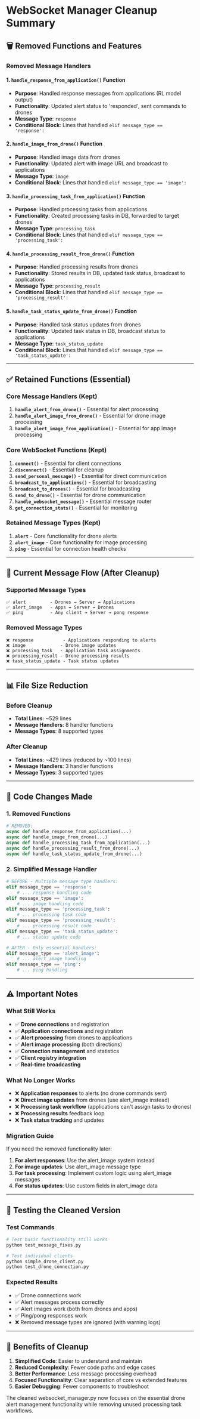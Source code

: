 # WebSocket Manager Cleanup Summary

## 🗑️ **Removed Functions and Features**

### Removed Message Handlers

#### 1. `handle_response_from_application()` Function
- **Purpose**: Handled response messages from applications (RL model output)
- **Functionality**: Updated alert status to 'responded', sent commands to drones
- **Message Type**: `response`
- **Conditional Block**: Lines that handled `elif message_type == 'response':`

#### 2. `handle_image_from_drone()` Function
- **Purpose**: Handled image data from drones
- **Functionality**: Updated alert with image URL and broadcast to applications
- **Message Type**: `image`
- **Conditional Block**: Lines that handled `elif message_type == 'image':`

#### 3. `handle_processing_task_from_application()` Function
- **Purpose**: Handled processing tasks from applications
- **Functionality**: Created processing tasks in DB, forwarded to target drones
- **Message Type**: `processing_task`
- **Conditional Block**: Lines that handled `elif message_type == 'processing_task':`

#### 4. `handle_processing_result_from_drone()` Function
- **Purpose**: Handled processing results from drones
- **Functionality**: Stored results in DB, updated task status, broadcast to applications
- **Message Type**: `processing_result`
- **Conditional Block**: Lines that handled `elif message_type == 'processing_result':`

#### 5. `handle_task_status_update_from_drone()` Function
- **Purpose**: Handled task status updates from drones
- **Functionality**: Updated task status in DB, broadcast status to applications
- **Message Type**: `task_status_update`
- **Conditional Block**: Lines that handled `elif message_type == 'task_status_update':`

---

## ✅ **Retained Functions (Essential)**

### Core Message Handlers (Kept)
1. **`handle_alert_from_drone()`** - Essential for alert processing
2. **`handle_alert_image_from_drone()`** - Essential for drone image processing
3. **`handle_alert_image_from_application()`** - Essential for app image processing

### Core WebSocket Functions (Kept)
1. **`connect()`** - Essential for client connections
2. **`disconnect()`** - Essential for cleanup
3. **`send_personal_message()`** - Essential for direct communication
4. **`broadcast_to_applications()`** - Essential for broadcasting
5. **`broadcast_to_drones()`** - Essential for broadcasting
6. **`send_to_drone()`** - Essential for drone communication
7. **`handle_websocket_message()`** - Essential message router
8. **`get_connection_stats()`** - Essential for monitoring

### Retained Message Types (Kept)
1. **`alert`** - Core functionality for drone alerts
2. **`alert_image`** - Core functionality for image processing
3. **`ping`** - Essential for connection health checks

---

## 🎯 **Current Message Flow (After Cleanup)**

### Supported Message Types
```
✅ alert         - Drones → Server → Applications
✅ alert_image   - Apps ↔ Server ↔ Drones  
✅ ping          - Any client → Server → pong response
```

### Removed Message Types
```
❌ response           - Applications responding to alerts
❌ image             - Drone image updates
❌ processing_task   - Application task assignments
❌ processing_result - Drone processing results
❌ task_status_update - Task status updates
```

---

## 📊 **File Size Reduction**

### Before Cleanup
- **Total Lines**: ~529 lines
- **Message Handlers**: 8 handler functions
- **Message Types**: 8 supported types

### After Cleanup
- **Total Lines**: ~429 lines (reduced by ~100 lines)
- **Message Handlers**: 3 handler functions
- **Message Types**: 3 supported types

---

## 🔧 **Code Changes Made**

### 1. Removed Functions
```python
# REMOVED:
async def handle_response_from_application(...)
async def handle_image_from_drone(...)
async def handle_processing_task_from_application(...)
async def handle_processing_result_from_drone(...)
async def handle_task_status_update_from_drone(...)
```

### 2. Simplified Message Handler
```python
# BEFORE - Multiple message type handlers:
elif message_type == 'response':
    # ... response handling code
elif message_type == 'image':
    # ... image handling code
elif message_type == 'processing_task':
    # ... processing task code
elif message_type == 'processing_result':
    # ... processing result code
elif message_type == 'task_status_update':
    # ... status update code

# AFTER - Only essential handlers:
elif message_type == 'alert_image':
    # ... alert image handling
elif message_type == 'ping':
    # ... ping handling
```

---

## ⚠️ **Important Notes**

### What Still Works
- ✅ **Drone connections** and registration
- ✅ **Application connections** and registration
- ✅ **Alert processing** from drones to applications
- ✅ **Alert image processing** (both directions)
- ✅ **Connection management** and statistics
- ✅ **Client registry integration**
- ✅ **Real-time broadcasting**

### What No Longer Works
- ❌ **Application responses** to alerts (no drone commands sent)
- ❌ **Direct image updates** from drones (use alert_image instead)
- ❌ **Processing task workflow** (applications can't assign tasks to drones)
- ❌ **Processing results** feedback loop
- ❌ **Task status tracking** and updates

### Migration Guide
If you need the removed functionality later:
1. **For alert responses**: Use the alert_image system instead
2. **For image updates**: Use alert_image message type
3. **For task processing**: Implement custom logic using alert_image messages
4. **For status updates**: Use custom fields in alert_image data

---

## 🧪 **Testing the Cleaned Version**

### Test Commands
```bash
# Test basic functionality still works
python test_message_fixes.py

# Test individual clients
python simple_drone_client.py
python test_drone_connection.py
```

### Expected Results
- ✅ Drone connections work
- ✅ Alert messages process correctly
- ✅ Alert images work (both from drones and apps)
- ✅ Ping/pong responses work
- ❌ Removed message types are ignored (with warning logs)

---

## 📝 **Benefits of Cleanup**

1. **Simplified Code**: Easier to understand and maintain
2. **Reduced Complexity**: Fewer code paths and edge cases
3. **Better Performance**: Less message processing overhead
4. **Focused Functionality**: Clear separation of core vs extended features
5. **Easier Debugging**: Fewer components to troubleshoot

The cleaned websocket_manager.py now focuses on the essential drone alert management functionality while removing unused processing task workflows.
